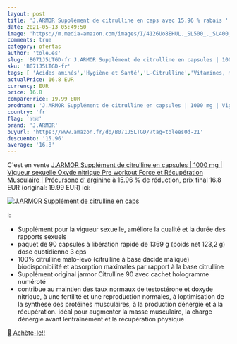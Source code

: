 ```yaml
---
layout: post
title: 'J.ARMOR Supplément de citrulline en caps avec 15.96 % rabais '
date: 2021-05-13 05:49:50
image: 'https://m.media-amazon.com/images/I/4126Uo8EHUL._SL500_._SL400_.jpg'
comments: true
category: ofertas
author: 'tole.es'
slug: 'B071J5LTGD-fr J.ARMOR Supplément de citrulline en capsules | 1000 mg |...'
sku: 'B071J5LTGD-fr'
tags: [ 'Acides aminés','Hygiène et Santé','L-Citrulline','Vitamines, minéraux et compléments','j.armor', ]
actualPrice: 16.8 EUR
currency: EUR
price: 16.8
comparePrice: 19.99 EUR
prodname: 'J.ARMOR Supplément de citrulline en capsules | 1000 mg | Vigueur sexuelle Oxyde nitrique Pre workout Force et Récupération Musculaire | Précursone d’ arginine'
country: 'fr'
flag: '🇫🇷'
brand: 'J.ARMOR'
buyurl: 'https://www.amazon.fr/dp/B071J5LTGD/?tag=tolees0d-21'
descuento: '15.96'
average: '16.8'
---
```


C'est en vente [J.ARMOR Supplément de citrulline en capsules | 1000 mg | Vigueur sexuelle Oxyde nitrique Pre workout Force et Récupération Musculaire | Précursone d’ arginine](https://www.amazon.fr/dp/B071J5LTGD/?tag=tolees0d-21)  à  15.96 % de réduction, prix final  16.8 EUR (original: 19.99 EUR) ici:

[![J.ARMOR Supplément de citrulline en caps](https://m.media-amazon.com/images/I/4126Uo8EHUL._SL500_._SL400_.jpg)](https://www.amazon.fr/dp/B071J5LTGD/?tag=tolees0d-21)

ℹ️:

- Supplément pour la vigueur sexuelle, améliore la qualité et la durée des rapports sexuels
- paquet de 90 capsules à libération rapide de 1369 g (poids net 123,2 g) dose quotidienne 3 cps
- 100% citrulline malo-levo (citrulline à base dacide malique) biodisponibilité et absorption maximales par rapport à la base citrulline
- Supplément original jarmor Citrulline 90 avec cachet hologramme numéroté
- contribue au maintien des taux normaux de testostérone et doxyde nitrique, à une fertilité et une reproduction normales, à loptimisation de la synthèse des protéines musculaires, à la production dénergie et à la récupération. idéal pour augmenter la masse musculaire, la charge dénergie avant lentraînement et la récupération physique

[🛒 Achète-le!!](https://www.amazon.fr/dp/B071J5LTGD/?tag=tolees0d-21)
